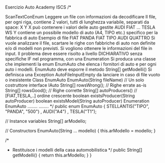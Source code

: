 Esercizio Auto Academy ISCS
/*

ScanTextConEnum
Leggere un file con informazioni da decodificare
Il file, per ogni riga, contiene 2 valori, tutti di lunghezza
variabile, separati da space:
X Y
X può contenere i valori delle auto gestite
AUDI
FIAT
...
TESLA
WS
Y contiene un possibile modello di auto (A4, TIPO etc.)
specifico per la fabbrica di auto
Esempio di file
FIAT PANDA
FIAT TIPO
AUDI QUATTRO
Si vuole analizzare il file, scartare le righe con fabbriche
di auto non definite e/o di modelli non previsti.
Si vogliono ottenere le informazioni del file in input.
Il problema deve essere risolto a livello DICHIARATIVO
senza specifiche IF nel programma, con una Enumeration
Si produca una classe che implementi la enum EnumAuto
che elenca i fornitori di auto e per ogni auto i modelli.
EnumAuto deve esporre il metodo
String[] getModelli()
Si definisca una Exception AutoFileInputEmpty da lanciare in
caso di file vuoto o inesistente
Class EnumAuto
EnumAuto(String fileName) // Un solo costruttore
interface IAuto
String[] rowsWrong(); // Righe errate as-is
String[] rowsGood(); // Righe corrette
String[] autoProducers() // [FIAT,TESLA,..] ordine crescente
boolean existsProducer(String autoProducer)
boolean existsModel(String autoProducer)
Enumeration EnumAuto
........
........ */
public enum EnumAuto { STELLANTIS("TIPO", "PANDA", "500") , AUDI("A4") , TESLA("T1");

// Instance variables
String[] arModello;

// Constructors
EnumAuto(String ... modello) {
	this.arModello = modello;
}

/*
 * Restituisce i modelli della casa automobilistica
 */
public String[] getModelli() {
	return this.arModello;
}
}
